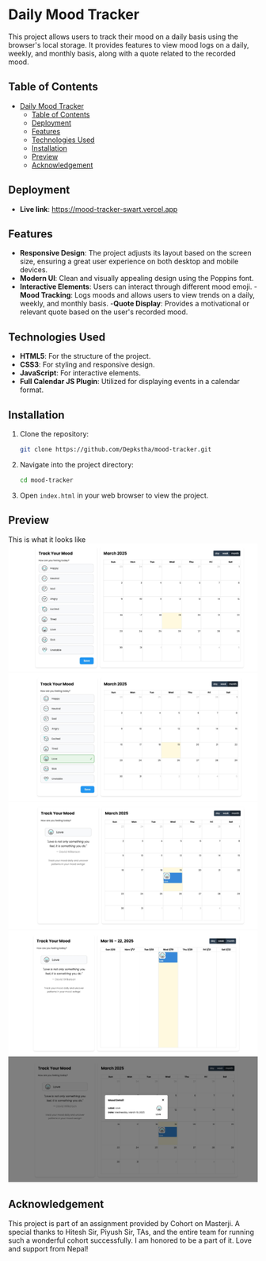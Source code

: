 # Daily Mood Tracker

This project allows users to track their mood on a daily basis using the browser's local storage. It provides features to view mood logs on a daily, weekly, and monthly basis, along with a quote related to the recorded mood.

## Table of Contents

- [Daily Mood Tracker](#daily-mood-tracker)
  - [Table of Contents](#table-of-contents)
  - [Deployment](#deployment)
  - [Features](#features)
  - [Technologies Used](#technologies-used)
  - [Installation](#installation)
  - [Preview](#preview)
  - [Acknowledgement](#acknowledgement)

## Deployment

- **Live link**: https://mood-tracker-swart.vercel.app

## Features

- **Responsive Design**: The project adjusts its layout based on the screen size, ensuring a great user experience on both desktop and mobile devices.
- **Modern UI**: Clean and visually appealing design using the Poppins font.
- **Interactive Elements**: Users can interact through different mood emoji.
-**Mood Tracking**: Logs moods and allows users to view trends on a daily, weekly, and monthly basis.
-**Quote Display**: Provides a motivational or relevant quote based on the user's recorded mood.

## Technologies Used

- **HTML5**: For the structure of the project.
- **CSS3**: For styling and responsive design.
- **JavaScript**: For interactive elements.
- **Full Calendar JS Plugin**: Utilized for displaying events in a calendar format.

## Installation

1. Clone the repository:
   ```bash
   git clone https://github.com/Depkstha/mood-tracker.git
   ```

2. Navigate into the project directory:
   ```bash
   cd mood-tracker
   ```

3. Open `index.html` in your web browser to view the project.

## Preview
This is what it looks like
![Tracker Screenshot](assets/screenshots/01.jpeg)
![Tracker Screenshot](assets/screenshots/02.jpeg)
![Tracker Screenshot](assets/screenshots/03.jpeg)
![Tracker Screenshot](assets/screenshots/04.jpeg)
![Tracker Screenshot](assets/screenshots/05.jpeg)

## Acknowledgement
This project is part of an assignment provided by Cohort on Masterji. A special thanks to Hitesh Sir, Piyush Sir, TAs, and the entire team for running such a wonderful cohort successfully. I am honored to be a part of it. Love and support from Nepal!
